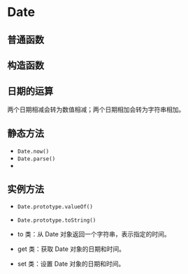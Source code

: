 # Date

## 普通函数

## 构造函数

## 日期的运算

两个日期相减会转为数值相减；两个日期相加会转为字符串相加。

## 静态方法

-   `Date.now()`
-   `Date.parse()`
-

## 实例方法

-   `Date.prototype.valueOf()`
-   `Date.prototype.toString()`

-   to 类：从 Date 对象返回一个字符串，表示指定的时间。
-   get 类：获取 Date 对象的日期和时间。
-   set 类：设置 Date 对象的日期和时间。
